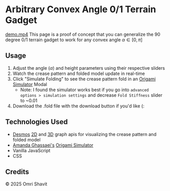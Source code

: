 # Arbitrary Convex Angle 0/1 Terrain Gadget
[demo.mp4](demo.mp4)
This page is a proof of concept that you can generalize the 90 degree 0/1 terrain gadget to work for any convex angle $\alpha\in [0,\pi]$

## Usage
1. Adjust the angle ($\alpha$) and height parameters using their respective sliders
2. Watch the crease pattern and folded model update in real-time
3. Click "Simulate Folding" to see the crease pattern fold in an [Origami Simulator](https://origamisimulator.org/) Modal
	- Note: I found the simulator works best if you go into `advanced options > simulation settings` and decrease `Fold Stiffness` slider to ~0.01
4. Download the .fold file with the download button if you'd like (:
## Technologies Used
- [Desmos](https://www.desmos.com/) [2D](https://www.desmos.com/api/v1.11/docs/index.html) and [3D](https://www.desmos.com/api/v1.12/docs/3d.html) graph apis for visualizing the crease pattern and folded model
- [Amanda Ghassaei's](http://amandaghassaei.com/) [Origami Simulator](https://origamisimulator.org/)
- Vanilla JavaScript
- CSS
## Credits
© 2025 Omri Shavit